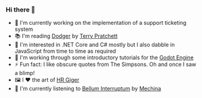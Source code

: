 ### Hi there 👋

- 🔭 I'm currently working on the implementation of a support ticketing system
- 📚 I'm reading [Dodger](https://www.goodreads.com/book/show/13516846-dodger) by [Terry Pratchett](https://www.goodreads.com/author/show/1654.Terry_Pratchett)
- 👀 I'm interested in .NET Core and C# mostly but I also dabble in JavaScript from time to time as required
- 🌱 I'm working through some introductory tutorials for the [Godot Engine](https://godotengine.org/)
- ⚡ Fun fact: I like obscure quotes from The Simpsons. Oh and once I saw a blimp!
- 🖼️ I ❤️ the art of [HR Giger](https://hrgiger.com/)
- 🎵 I'm currently listening to [Bellum Interruptum](https://mechinamusic.bandcamp.com/album/bellum-interruptum) by [Mechina](https://www.mechinamusic.com/)

<!--
**TimCollins/TimCollins** is a ✨ _special_ ✨ repository because its `README.md` (this file) appears on your GitHub profile.

Here are some ideas to get you started:

- 🔭 I’m currently working on ...
- 🌱 I’m currently learning ...
- 👯 I’m looking to collaborate on ...
- 🤔 I’m looking for help with ...
- 💬 Ask me about ...
- 📫 How to reach me: ...
- 😄 Pronouns: ...
- ⚡ Fun fact: ...
-->
